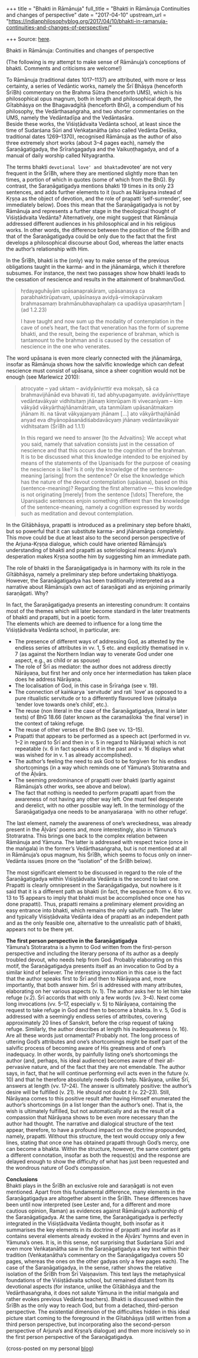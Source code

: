 +++
title = "Bhakti in Rāmānuja"
full_title = "Bhakti in Rāmānuja Continuities and changes of perspective"
date = "2017-04-10"
upstream_url = "https://indianphilosophyblog.org/2017/04/10/bhakti-in-ramanuja-continuities-and-changes-of-perspective/"

+++
Source: [here](https://indianphilosophyblog.org/2017/04/10/bhakti-in-ramanuja-continuities-and-changes-of-perspective/).

Bhakti in Rāmānuja: Continuities and changes of perspective

(The following is my attempt to make sense of Rāmānuja’s conceptions of
bhakti. Comments and criticisms are welcome!)

To Rāmānuja (traditional dates 1017–1137) are attributed, with more or
less certainty, a series of Vedāntic works, namely the Śrī Bhāṣya
(henceforth ŚrīBh) commentary on the Brahma Sūtra (henceforth UMS),
which is his philosophical opus magnum, both in length and philosophical
depth, the Gītabhāṣya on the Bhagavadgītā (henceforth BhG), a compendium
of his philosophy, the Vedārthasaṅgraha, and two shorter commentaries on
the UMS, namely the Vedāntadīpa and the Vedāntasāra.  
Beside these works, the Viśiṣṭādvaita Vedānta school, at least since the
time of Sudarśana Sūri and Veṅkaṭanātha (also called Vedānta Deśika,
traditional dates 1269–1370), recognised Rāmānuja as the author of also
three extremely short works (about 3–4 pages each), namely the
Śaraṇāgatigadya, the Śrīraṅgagadya and the Vaikuṇṭhagadya, and of a
manual of daily worship called Nityagrantha.

The terms bhakti `devotional love' and bhakta`devotee’ are not very
frequent in the ŚrīBh, where they are mentioned slightly more than ten
times, a portion of which in quotes (some of which from the BhG). By
contrast, the Śaraṇāgatigadya mentions bhakti 19 times in its only 23
sentences, and adds further elements to it (such as Nārāyaṇa instead of
Kṛṣṇa as the object of devotion, and the role of prapatti
‘self-surrender’, see immediately below). Does this mean that the
Śaraṇāgatigadya is not by Rāmānuja and represents a further stage in the
theological thought of Viśiṣṭādvaita Vedānta? Alternatively, one might
suggest that Rāmānuja addressed different audiences in his philosophical
and in his religious works. In other words, the difference between the
position of the ŚrīBh and that of the Śaraṇāgatigadya could be only due
to the fact that the first develops a philosophical discourse about God,
whereas the latter enacts the author’s relationship with Him.

In the ŚrīBh, bhakti is the (only) way to make sense of the previous
obligations taught in the karma- and in the jñānamārga, which it
therefore subsumes. For instance, the next two passages show how bhakti
leads to the cessation of nescience and results in the attainment of
brahman/God.

> hṛdayaguhāyām upāsanaprakāram, upāsanasya ca parabhaktirūpatvam,
> upāsīnasya avidyā-vimokapūrvakaṃ brahmasamaṃ brahmānubhavaphalaṃ ca
> upadiśya upasaṃhṛtam \| (ad 1.2.23)
>
> I have taught and now sum up the modality of contemplation in the cave
> of one’s heart, the fact that veneration has the form of supreme
> bhakti, and the result, being the experience of brahman, which is
> tantamount to the brahman and is caused by the cessation of nescience
> in the one who venerates.

The word upāsana is even more clearly connected with the jñānamārga,
insofar as Rāmānuja shows how the salvific knowledge which can defeat
nescience must consist of upāsana, since a sheer cognition would not be
enough (see Marlewicz 2010):

> atrocyate – yad uktam – avidyānivṛttir eva mokṣaḥ, sā ca
> brahmavijñānād eva bhavati iti, tad abhyupagamyate. avidyānivṛttaye
> vedāntavākyair vidhitsitaṃ jñānaṃ kiṃrūpam iti vivecanīyam – kiṃ
> vākyād vākyārthajñānamātram, uta tanmūlam upāsanātmakaṃ jñānam iti. na
> tāvat vākyajanyaṃ jñānam \[…\] ato vākyārthajñānād anyad eva
> dhyānopāsanādiśabdavācyaṃ jñānaṃ vedāntavākyair vidhitsatam (ŚrīBh ad
> 1.1.1)
>
> In this regard we need to answer \[to the Advaitins\]: We accept what
> you said, namely that salvation consists just in the cessation of
> nescience and that this occurs due to the cognition of the brahman.  
> It is to be discussed what this knowledge intended to be enjoined by
> means of the statements of the Upaniṣads for the purpose of ceasing
> the nescience is like? Is it only the knowledge of the
> sentence-meaning \[arising\] from the sentence? Or else the knowledge
> which has the nature of the devout contemplation (upāsana), based on
> this (sentence-meaning)? Regarding the first alternative — this
> knowledge is not originating \[merely\] from the sentence \[\\dots\]
> Therefore, the Upaniṣadic sentences enjoin something different than
> the knowledge of the sentence-meaning, namely a cognition expressed by
> words such as meditation and devout contemplation.

In the Gītābhāṣya, prapatti is introduced as a preliminary step before
bhakti, but so powerful that it can substitute karma- and jñānamārga
completely. This move could be due at least also to the second person
perspective of the Arjuna-Kṛṣṇa dialogue, which could have oriented
Rāmānuja’s understanding of bhakti and prapatti as soteriological means:
Arjuna’s desperation makes Kṛṣṇa soothe him by suggesting him an
immediate path.

The role of bhakti in the Śaraṇāgatigadya is in harmony with its role in
the Gītābhāṣya, namely a preliminary step before undertaking bhaktiyoga.
However, the Śaraṇāgatigadya has been traditionally interpreted as a
narrative about Rāmānuja’s own act of śaraṇāgati and as enjoining
primarily śaraṇāgati. Why?

In fact, the Śaraṇāgatigadya presents an interesting conundrum: It
contains most of the themes which will later become standard in the
later treatments of bhakti and prapatti, but in a poetic form.  
The elements which are deemed to influence for a long time the
Viśiṣṭādvaita Vedānta school, in particular, are:

-   The presence of different ways of addressing God, as attested by the
    endless series of attributes in vv. 1, 5 etc. and explicitly
    thematised in v. 7 (as against the Northern Indian way to venerate
    God under one aspect, e.g., as child or as spouse)
-   The role of Śrī as mediator: the author does not address directly
    Nārāyaṇa, but first her and only once her intermediation has taken
    place does he address Nārāyaṇa.
-   The localisation of God, in this case in Śrīraṅga (see v. 19).
-   The connection of kaiṅkarya \`servitude’ and rati \`love’ as opposed
    to a pure ritualistic servitude or to a differently flavoured love
    (vātsalya \`tender love towards one’s child’, etc.).
-   The reuse (non literal in the case of the Śaraṇāgatigadya, literal
    in later texts) of BhG 18.66 (later known as the caramaśloka \`the
    final verse’) in the context of taking refuge.
-   The reuse of other verses of the BhG (see vv. 13–15).
-   Prapatti that appears to be performed as a speech act (performed in
    vv. 1–2 in regard to Śrī and then in v. 5 in regard to Nārāyaṇa)
    which is not repeatable (v. 6 in fact speaks of it in the past
    and v. 16 displays what was wished for in v. 1 as already
    accomplished).
-   The author’s feeling the need to ask God to be forgiven for his
    endless shortcomings (in a way which reminds one of Yāmuna’s
    Stotraratna and of the Āḻvārs.
-   The seeming predominance of prapatti over bhakti (partly against
    Rāmānuja’s other works, see above and below).
-   The fact that nothing is needed to perform prapatti apart from the
    awareness of not having any other way left. One must feel desperate
    and derelict, with no other possible way left. In the terminology of
    the Śaraṇāgatigadya one needs to be ananyaśaraṇa \`with no other
    refuge’.

The last element, namely the awareness of one’s wreckedness, was already
present in the Āḻvārs’ poems and, more interestingly, also in Yāmuna’s
Stotraratna. This brings one back to the complex relation between
Rāmānuja and Yāmuna. The latter is addressed with respect twice (once in
the maṅgala) in the former’s Vedārthasaṅgraha, but is not mentioned at
all in Rāmānuja’s opus magnum, his ŚrīBh, which seems to focus only on
inner-Vedānta issues (more on the “isolation” of the ŚrīBh below).

The most significant element to be discussed in regard to the role of
the Śaraṇāgatigadya within Viśiṣṭādvaita Vedānta is the second to last
one. Prapatti is clearly omnipresent in the Śaraṇāgatigadya, but nowhere
is it said that it is a different path as bhakti (in fact, the sequence
from v. 6 to vv. 13 to 15 appears to imply that bhakti must be
accomplished once one has done prapatti). Thus, prapatti remains a
preliminary element providing an easy entrance into bhakti, which
remains the only salvific path. The later and typically Viśiṣṭādvaita
Vedānta idea of prapatti as an independent path and as the only feasible
one, alternative to the unrealistic path of bhakti, appears not to be
there yet.

**The first person perspective in the Śaraṇāgatigadya**  
Yāmuna’s Stotraratna is a hymn to God written from the first-person
perspective and including the literary persona of its author as a deeply
troubled devout, who needs help from God. Probably elaborating on this
motif, the Śaraṇāgatigadya presents itself as an invocation to God by a
similar kind of believer. The interesting innovation in this case is the
fact that the author speaks first to Śrī and then to Nārāyaṇa and, more
importantly, that both answer him. Śrī is addressed with many
attributes, elaborating on her various aspects (v. 1). The author asks
her to let him take refuge (v.2). Śrī accords that with only a few words
(vv. 3–4). Next come long invocations (vv. 5–17, especially v. 5) to
Nārāyaṇa, containing the request to take refuge in God and then to
become a bhakta. In v. 5, God is addressed with a seemingly endless
series of attributes, covering approximately 20 lines of Sanskrit,
before the crisp request of taking refuge. Similarly, the author
describes at length his inadequateness (v. 16). Are all these words just
ornamental? Probably not. The long process of uttering God’s attributes
and one’s shortcomings might be itself part of the salvific process of
becoming aware of His greatness and of one’s inadequacy. In other words,
by painfully listing one’s shortcomings the author (and, perhaps, his
ideal audience) becomes aware of their all-pervasive nature, and of the
fact that they are not emendable. The author says, in fact, that he will
continue performing evil acts even in the future (v. 10) and that he
therefore absolutely needs God’s help. Nārāyaṇa, unlike Śrī, answers at
length (vv. 17–24). The answer is ultimately positive: the author’s
desire will be fulfilled (v. 21). He should not doubt it (v. 22–23).
Still, Nārāyaṇa comes to this positive result after having Himself
enumerated the author’s shortcomings (in a list longer than the author’s
one). That is, the wish is ultimately fulfilled, but not automatically
and as the result of a compassion that Nārāyaṇa shows to be even more
necessary than the author had thought. The narrative and dialogical
structure of the text appear, therefore, to have a profound impact on
the doctrine propounded, namely, prapatti. Without this structure, the
text would occupy only a few lines, stating that once one has obtained
prapatti through God’s mercy, one can become a bhakta. Within the
structure, however, the same content gets a different connotation,
insofar as both the request(s) and the response are delayed enough to
show the difficulty of what has just been requested and the wondrous
nature of God’s compassion.

**Conclusions**  
Bhakti plays in the ŚrīBh an exclusive role and śaraṇāgati is not even
mentioned. Apart from this fundamental difference, many elements in the
Śaraṇāgatigadya are altogether absent in the ŚrīBh. These differences
have been until now interpreted (see Lester and, for a different and
more cautious opinion, Raman) as evidences against Rāmānuja’s authorship
of the Śaraṇāgatigadya. At the same time, the Śaraṇāgatigadya is
perfectly integrated in the Viśiṣṭādvaita Vedānta thought, both insofar
as it summarises the key elements in its doctrine of prapatti and
insofar as it contains several elements already evoked in the Āḻvārs’
hymns and even in Yāmuna’s ones. It is, in this sense, not surprising
that Sudarśana Sūri and even more Veṅkaṭanātha saw in the
Śaraṇāgatigadya a key text within their tradition (Veṅkaṭanātha’s
commentary on the Śaraṇāgatigadya covers 50 pages, whereas the ones on
the other gadyas only a few pages each). The case of the
Śaraṇāgatigadya, in the sense, rather shows the relative isolation of
the ŚrīBh from Śrī Vaiṣṇavism. This text lays the metaphysical
foundations of the Viśiṣṭādvaita school, but remained distant from its
devotional aspects (for instance, unlike the Gītābhāṣya and the
Vedārthasaṅgraha, it does not salute Yāmuna in the initial maṅgala and
rather evokes previous Vedānta teachers). Bhakti is discussed within the
ŚrīBh as the only way to reach God, but from a detached, third-person
perspective. The existential dimension of the difficulties hidden in
this ideal picture start coming to the foreground in the Gītabhāṣya
(still written from a third person perspective, but incorporating also
the second-person perspective of Arjuna’s and Kṛṣṇa’s dialogue) and then
more incisively so in the first person perspective of the
Śaraṇāgatigadya.

(cross-posted on my personal [blog](http://elisafreschi.com))
